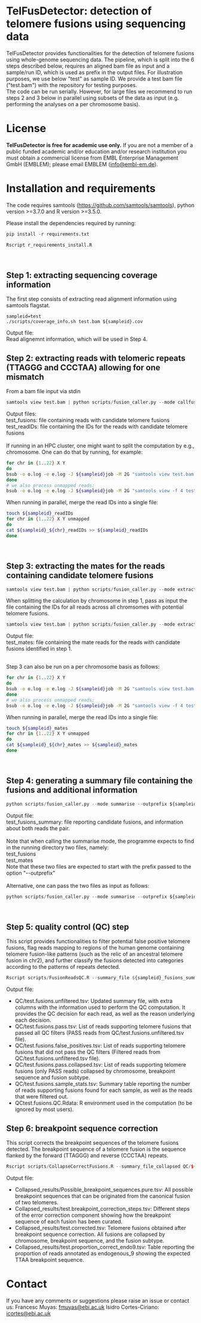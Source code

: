 # TelFusDetector: detection of telomere fusions using sequencing data
TelFusDetector provides functionalities for the detection of telomere fusions using whole-genome sequencing data.
The pipeline, which is split into the 6 steps described below, requires an aligned bam file as input and a sample/run ID, which is used as prefix in the output files. For illustration purposes, we use below "test" as sample ID. 
We provide a test bam file ("test.bam") with the repository for testing purposes.<br>
The code can be run serially. However, for large files we recommend to run steps 2 and 3 below in parallel using subsets of the data as input (e.g. performing the analyses on a per chromosome basis).<br>

# License
**TelFusDetector is free for academic use only.** If you are not a member of a public funded academic and/or education and/or research institution you must obtain a commercial license from EMBL Enterprise Management GmbH (EMBLEM); please email EMBLEM (info@embl-em.de).

# Installation and requirements
The code requires samtools (https://github.com/samtools/samtools), python version >=3.7.0 and R version >=3.5.0.

Please install the dependencies required by running:<br>
```python
pip install -r requirements.txt
```
```R
Rscript r_requirements_install.R
```
<br>

## Step 1: extracting sequencing coverage information

The first step consists of extracting read alignment information using samtools flagstat.<br>
```
sampleid=test
./scripts/coverage_info.sh test.bam ${sampleid}.cov
```

Output file:<br>
Read alignemnt information, which will be used in Step 4. 

## Step 2: extracting reads with telomeric repeats (TTAGGG and CCCTAA) allowing for one mismatch

From a bam file input via stdin<br>
```python
samtools view test.bam | python scripts/fusion_caller.py --mode callfusions  --outprefix ${sampleid}
```
Output files:<br>
test_fusions: file containing reads with candidate telomere fusions<br>
test_readIDs: file containing the IDs for the reads with candidate telomere fusions<br>
<br>
If running in an HPC cluster, one might want to split the computation by e.g., chromosome. One can do that by running, for example:<br>

```bash
for chr in {1..22} X Y
do
bsub -o o.log -e e.log -J ${sampleid}job -M 2G "samtools view test.bam ${chr} | python scripts/fusion_caller.py --mode callfusions  --outprefix ${sampleid}_${chr}"
done
# we also process unmapped reads:
bsub -o o.log -e e.log -J ${sampleid}job -M 2G "samtools view -f 4 test.bam | python scripts/fusion_caller.py --mode callfusions  --outprefix ${sampleid}_unmapped"
```

When running in parallel, merge the read IDs into a single file:<br>
```bash
touch ${sampleid}_readIDs
for chr in {1..22} X Y unmapped
do
cat ${sampleid}_${chr}_readIDs >> ${sampleid}_readIDs
done
```
<br>

## Step 3: extracting the mates for the reads containing candidate telomere fusions
```python
samtools view test.bam | python scripts/fusion_caller.py --mode extractmates --outprefix ${sampleid}
```
When splitting the calculation by chromosome in step 1, pass as input the file containing the IDs for all reads across all chromsomes with potential telomere fusions.<br>
```python
samtools view test.bam | python scripts/fusion_caller.py --mode extractmates --outprefix ${sampleid} --readIDs ${sampleid}_readIDs
```
Output file:<br>
test_mates: file containing the mate reads for the reads with candidate fusions identified in step 1.<br>
<br>

Step 3 can also be run on a per chromosome basis as follows:
```bash
for chr in {1..22} X Y
do
bsub -o o.log -e e.log -J ${sampleid}job -M 2G "samtools view test.bam ${chr} | python scripts/fusion_caller.py --mode extractmates  --outprefix ${sampleid}_${chr}"
done
# we also process unmapped reads:
bsub -o o.log -e e.log -J ${sampleid}job -M 2G "samtools view -f 4 test.bam | python scripts/fusion_caller.py --mode extractmates  --outprefix ${sampleid}_unmapped"
```

When running in parallel, merge the read IDs into a single file:<br>
```bash
touch ${sampleid}_mates
for chr in {1..22} X Y unmapped
do
cat ${sampleid}_${chr}_mates >> ${sampleid}_mates
done
```
<br>

## Step 4: generating a summary file containing the fusions and additional information
```python
python scripts/fusion_caller.py --mode summarise --outprefix ${sampleid} --alignmentinfo ${sampleid}.cov
```
Output file:<br>
test_fusions_summary: file reporting candidate fusions, and information about both reads the pair.<br>
<br>
Note that when calling the summarise mode, the programme expects to find in the running directory two files, namely:<br>
test_fusions<br>
test_mates<br>
Note that these two files are expected to start with the prefix passed to the option "--outprefix"<br>
<br>
Alternative, one can pass the two files as input as follows:<br>
```python
python scripts/fusion_caller.py --mode summarise --outprefix ${sampleid} --matesfile ${sampleid}_mates --fusionsfile ${sampleid}_fusions
```
<br>

## Step 5: quality control (QC) step 
This script provides functionalities to filter potential false positive telomere fusions, flag reads mapping to regions of the human genome containing telomere fusion-like patterns (such as the relic of an ancestral telomere fusion in chr2), and further classify the fusions detected into categories according to the patterns of repeats detected.<br>

```R
Rscript scripts/FusionReadsQC.R --summary_file ${sampleid}_fusions_summary --ref_genome Hg38 --outprefix QC/${sampleid} --read_length 150 
```
Output file:<br>
- QC/test.fusions.unfiltered.tsv: Updated summary file, with extra columns with the information used to perform the QC computation. It provides the QC decision for each read, as well as the reason underlying each decision.<br>
- QC/test.fusions.pass.tsv: List of reads supporting telomere fusions that passed all QC filters (PASS reads from QC/test.fusions.unfiltered.tsv file).<br>
- QC/test.fusions.false_positives.tsv: List of reads supporting telomere fusions that did not pass the QC filters (Filtered reads from QC/test.fusions.unfiltered.tsv file).<br>
- QC/test.fusions.pass.collapsed.tsv: List of reads supporting telomere fusions (only PASS reads) collapsed by chromosome, breakpoint sequence and fusion subtype.<br>
- QC/test.fusions.sample_stats.tsv: Summary table reporting the number of reads supporting fusions found for each sample, as well as the reads that were filtered out.<br>
- QCtest.fusions.QC.Rdata: R environment used in the computation (to be ignored by most users).<br>


## Step 6: breakpoint sequence correction
This script corrects the breakpoint sequences of the telomere fusions detected. The breakpoint sequence of a telomere fusion is the sequence flanked by the forward (TTAGGG) and reverse (CCCTAA) repeats.<br>

```R
Rscript scripts/CollapseCorrectFusions.R --summary_file_collapsed QC/${sampleid}.fusions.pass.collapsed.tsv --outprefix Collapsed_results/${sampleid}
```
Output file:<br>
- Collapsed_results/Possible_breakpoint_sequences.pure.tsv: All possible breakpoint sequences that can be originated from the canonical fusion of two telomeres.<br>
- Collapsed_results/test.breakpoint_correction_steps.tsv: Different steps of the error correction component showing how the breakpoint sequence of each fusion has been curated.<br>
- Collapsed_results/test.corrected.tsv: Telomere fusions obtained after breakpoint sequence correction. All fusions are collapsed by chromosome, breakpoint sequence, and the fusion subtype.<br>
- Collapsed_results/test.proportion_correct_endo9.tsv: Table reporting the proportion of reads annotated as endogenous_9 showing the expected TTAA breakpoint sequence.<br>

# Contact
If you have any comments or suggestions please raise an issue or contact us:
Francesc Muyas: fmuyas@ebi.ac.uk
Isidro Cortes-Ciriano: icortes@ebi.ac.uk
